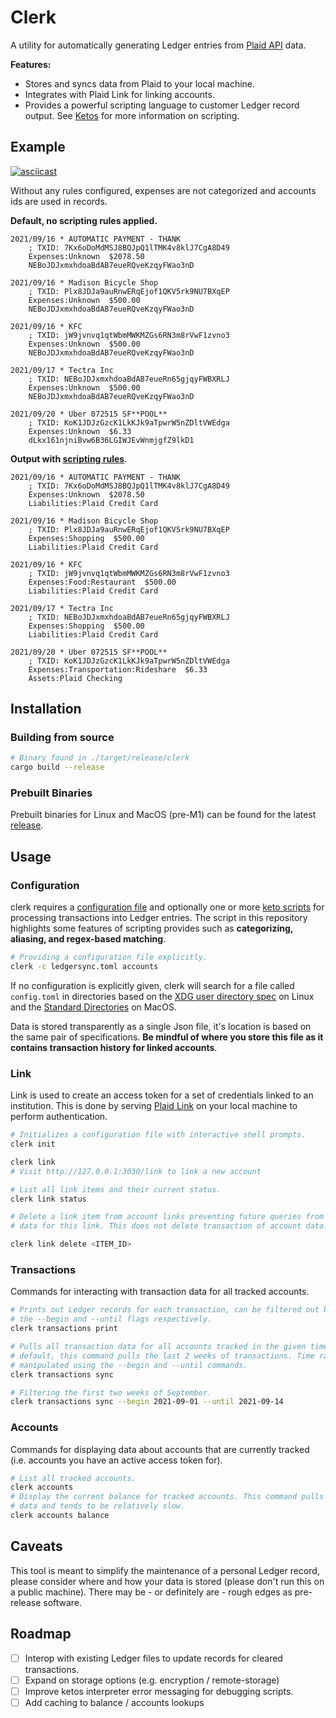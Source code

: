 # Clerk

A utility for automatically generating Ledger entries from [Plaid API][Plaid]
data.

**Features:**
* Stores and syncs data from Plaid to your local machine.
* Integrates with Plaid Link for linking accounts.
* Provides a powerful scripting language to customer Ledger record output. See
	[Ketos](https://github.com/murarth/ketos) for more information on scripting.

## Example
[![asciicast](https://asciinema.org/a/437024.png)](https://asciinema.org/a/437024)


Without any rules configured, expenses are not categorized and accounts ids are
used in records.

__Default, no scripting rules applied.__
```
2021/09/16 * AUTOMATIC PAYMENT - THANK
    ; TXID: 7Kx6oDoMdMSJ8BQJpQ1lTMK4v8klJ7CgA8D49
    Expenses:Unknown  $2078.50
    NEBoJDJxmxhdoaBdAB7eueRQveKzqyFWao3nD

2021/09/16 * Madison Bicycle Shop
    ; TXID: Plx8JDJa9auRnwERqEjof1QKV5rk9NU7BXqEP
    Expenses:Unknown  $500.00
    NEBoJDJxmxhdoaBdAB7eueRQveKzqyFWao3nD

2021/09/16 * KFC
    ; TXID: jW9jvnvq1qtWbmMWKMZGs6RN3m8rVwF1zvno3
    Expenses:Unknown  $500.00
    NEBoJDJxmxhdoaBdAB7eueRQveKzqyFWao3nD

2021/09/17 * Tectra Inc
    ; TXID: NEBoJDJxmxhdoaBdAB7eueRn65gjqyFWBXRLJ
    Expenses:Unknown  $500.00
    NEBoJDJxmxhdoaBdAB7eueRQveKzqyFWao3nD

2021/09/20 * Uber 072515 SF**POOL**
    ; TXID: KoK1JDJzGzcK1LkKJk9aTpwrW5nZDltVWEdga
    Expenses:Unknown  $6.33
    dLkx161njniBvw6B36LGIWJEvWnmjgfZ9lkD1
```

__Output with [scripting rules](transform.keto)__.
```
2021/09/16 * AUTOMATIC PAYMENT - THANK
    ; TXID: 7Kx6oDoMdMSJ8BQJpQ1lTMK4v8klJ7CgA8D49
    Expenses:Unknown  $2078.50
    Liabilities:Plaid Credit Card

2021/09/16 * Madison Bicycle Shop
    ; TXID: Plx8JDJa9auRnwERqEjof1QKV5rk9NU7BXqEP
    Expenses:Shopping  $500.00
    Liabilities:Plaid Credit Card

2021/09/16 * KFC
    ; TXID: jW9jvnvq1qtWbmMWKMZGs6RN3m8rVwF1zvno3
    Expenses:Food:Restaurant  $500.00
    Liabilities:Plaid Credit Card

2021/09/17 * Tectra Inc
    ; TXID: NEBoJDJxmxhdoaBdAB7eueRn65gjqyFWBXRLJ
    Expenses:Shopping  $500.00
    Liabilities:Plaid Credit Card

2021/09/20 * Uber 072515 SF**POOL**
    ; TXID: KoK1JDJzGzcK1LkKJk9aTpwrW5nZDltVWEdga
    Expenses:Transportation:Rideshare  $6.33
    Assets:Plaid Checking
```

## Installation

### Building from source
```sh
# Binary found in ./target/release/clerk
cargo build --release
```

### Prebuilt Binaries
Prebuilt binaries for Linux and MacOS (pre-M1) can be found for the latest
[release](https://github.com/allancalix/clerk/releases).

## Usage

### Configuration
clerk requires a [configuration file](ledgersync.toml) and optionally one
or more [keto scripts](transform.keto) for processing transactions into Ledger
entries. The script in this repository highlights some features of scripting
provides such as __categorizing, aliasing, and regex-based matching__.

```sh
# Providing a configuration file explicitly.
clerk -c ledgersync.toml accounts
```

If no configuration is explicitly given, clerk will search for a file called
`config.toml` in directories based on the [XDG user directory spec](https://www.freedesktop.org/wiki/Software/xdg-user-dirs/)
on Linux and the [Standard Directories][] on MacOS.

Data is stored transparently as a single Json file, it's location is based on the
same pair of specifications. __Be mindful of where you store this file as it
contains transaction history for linked accounts__.

### Link
Link is used to create an access token for a set of credentials linked to an
institution. This is done by serving [Plaid Link][] on your local machine to
perform authentication.

```sh
# Initializes a configuration file with interactive shell prompts.
clerk init

clerk link
# Visit http://127.0.0.1:3030/link to link a new account

# List all link items and their current status.
clerk link status

# Delete a link item from account links preventing future queries from retturning
# data for this link. This does not delete transaction of account data.

clerk link delete <ITEM_ID>
```

### Transactions
Commands for interacting with transaction data for all tracked accounts.

```sh
# Prints out Ledger records for each transaction, can be filtered out by date using
# the --begin and --until flags respectively.
clerk transactions print

# Pulls all transaction data for all accounts tracked in the given time range. By
# default, this command pulls the last 2 weeks of transactions. Time range can be
# manipulated using the --begin and --until commands.
clerk transactions sync

# Filtering the first two weeks of September.
clerk transactions sync --begin 2021-09-01 --until 2021-09-14
```

### Accounts
Commands for displaying data about accounts that are currently tracked (i.e.
accounts you have an active access token for).

```sh
# List all tracked accounts.
clerk accounts
# Display the current balance for tracked accounts. This command pulls the latest
# data and tends to be relatively slow.
clerk accounts balance
```

## Caveats
This tool is meant to simplify the maintenance of a personal Ledger record, please
consider where and how your data is stored (please don't run this on a public
machine). There may be - or definitely are - rough edges as pre-release software.

## Roadmap
- [ ] Interop with existing Ledger files to update records for cleared transactions.
- [ ] Expand on storage options (e.g. encryption / remote-storage)
- [ ] Improve ketos interpreter error messaging for debugging scripts.
- [ ] Add caching to balance / accounts lookups

[Plaid]: https://plaid.com/docs/api/ "Plaid Docs"
[Plaid Link]: https://plaid.com/docs/link/ "Plaid Link Documentation"
[Standard Directories]: https://developer.apple.com/library/archive/documentation/FileManagement/Conceptual/FileSystemProgrammingGuide/FileSystemOverview/FileSystemOverview.html#//apple_ref/doc/uid/TP40010672-CH2-SW6
